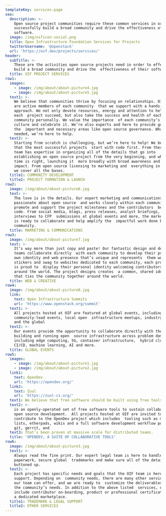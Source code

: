 ```yaml
---
templateKey: services-page
seo:
  description: >-
    Open source project communities require these common services in order to
    successfully build a broad community and drive the effectiveness of their
    software.
  image: /img/osficon-social.png
  title: Open Infrastructure Foundation Services for Projects
  twitterUsername: '@openstack'
  url: 'https://osf.dev/projects/services/'
header:
  subTitle: >-
    These are the activities open source projects need in order to effectively
    build a broad community and drive the  effectiveness of their software.
  title: OIF PROJECT SERVICES
row1:
  images:
    - image: /img/about/about-picture4.jpg
    - image: /img/about/about-picture5.jpg
  text1: >-
    We believe that communities thrive by focusing on relationships. OIF staff
    are active members of each community  that we support with a hands-on
    approach. We not only devote resources, energy and attention to helping
    each  project succeed, but also take the success and health of each
    community personally. We value the importance  of each community’s unique
    culture and celebrate it. We’re also experts and here to provide guidance in
    the  important and necessary areas like open source governance. Whatever is
    needed, we’re here to help.  
  text2: >-
    Starting from scratch is challenging, but we’re here to help! We believe
    that the most successful projects  start with code first. From there, our
    team has expertise in organizing all of the details that go into 
    establishing an open source project from the very beginning, and when the
    time is right, launching it  more broadly with broad awareness and maximum
    impact. From open source licensing to marketing and  everything in between,
    we cover all the bases.    
  title1: COMMUNITY DEVELOPMENT
  title2: PROJECT FORMATION & LAUNCH
row2:
  image: /img/about/about-picture6.jpg
  text: >-
    The love is in the details. Our expert marketing and communications team is
    passionate about open source  and works closely within each community to
    promote and support the project milestones and the contributors  behind the
    code. From social media, blogs, press releases, analyst briefings, media
    interviews to CFP  submissions at global events and more, the marketing team
    is ready to collaborate and help amplify the  impactful work done by each
    community.
  title: MARKETING & COMMUNICATIONS
row3:
  image: /img/about/about-picture7.jpg
  text: >-
    It’s way more than just copy and paste! Our fantastic design and development
    teams collaborate directly  with each community to develop their project’s
    own identity and web presence that’s unique and represents  them well. From
    stickers and swag to websites dedicated to each community, each project team
    is proud to  display their personal identity welcoming contributors from
    around the world. The project designs creates  a common, shared identity
    that ties the community together around the world.
  title: WEB & CREATIVE
row4:
  image: /img/about/about-picture8.jpg
  link:
    text: Open Infrastructure Summits
    url: 'https://www.openstack.org/summit'
  text1: >-
    All projects hosted at OIF are featured at global events, including
    community-lead events, local open  infrastructure meetups, industry events,
    and the global     
  text2: >-
    Our events provide the opportunity to collaborate directly with the people
    building and running open  source infrastructure across problem domains
    including edge computing, 5G, container infrastructure,  hybrid cloud,
    CI/CD, machine learning, AI and more.
  title: GLOBAL EVENTS
row5:
  images:
    - image: /img/about/about-picture1.jpg
    - image: /img/about/about-picture2.jpg
  link1:
    text: OpenDev
    url: 'https://opendev.org/'
  link2:
    text: Zuul
    url: 'https://zuul-ci.org/'
  text1: We believe that free software should be built using free tools.
  text2: >-
    is an openly-operated set of free software tools to sustain collaborative
    open source development.  All projects hosted at OIF are invited to use and
    contribute to the OpenDev project which includes  tooling such as mailing
    lists, etherpads, wikis and a full software development workflow powered  by
    git, gerrit, and
  text3: that’s been proven at massive scale for distributed teams.
  title: 'OPENDEV, A SUITE OF COLLABORATIVE TOOLS'
row6:
  image: /img/about/about-picture3.jpg
  text1: >-
    Always read the fine print. Our expert legal team is here to handle the
    paperwork, secure global  trademarks and make sure all of the details are
    buttoned up.
  text2: >-
    Each project has specific needs and goals that the OIF team is here to
    support. Depending on  community needs, there are many other services that
    our team can offer, and we are ready to  customize the deliverables based on
    the community’s needs. In addition to the above listed  services, examples
    include contributor on-boarding, product or professional certification, and 
    a dedicated marketplace.
  title1: TRADEMARK & LEGAL SUPPORT
  title2: OTHER SERVICES
---
```


